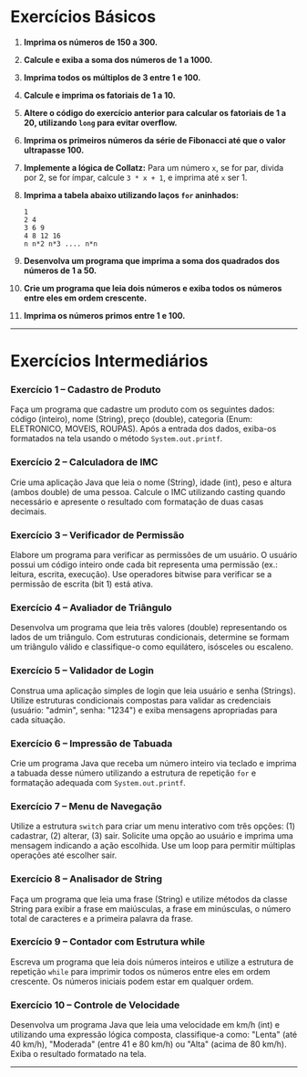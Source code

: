 # Exercícios Básicos

1. **Imprima os números de 150 a 300.**


2. **Calcule e exiba a soma dos números de 1 a 1000.**
   

4. **Imprima todos os múltiplos de 3 entre 1 e 100.**
   

5. **Calcule e imprima os fatoriais de 1 a 10.**
   

6. **Altere o código do exercício anterior para calcular os fatoriais de 1 a 20, utilizando `long` para evitar overflow.**
   

7. **Imprima os primeiros números da série de Fibonacci até que o valor ultrapasse 100.**
    

8. **Implemente a lógica de Collatz:** Para um número `x`, se for par, divida por 2, se for ímpar, calcule `3 * x + 1`, e imprima até `x` ser 1.
    

9. **Imprima a tabela abaixo utilizando laços `for` aninhados:**
   ```
   1
   2 4
   3 6 9
   4 8 12 16
   n n*2 n*3 .... n*n
   ```


10. **Desenvolva um programa que imprima a soma dos quadrados dos números de 1 a 50.**
    
11. **Crie um programa que leia dois números e exiba todos os números entre eles em ordem crescente.**
    
13. **Imprima os números primos entre 1 e 100.**

---

# Exercícios Intermediários

### Exercício 1 – Cadastro de Produto
Faça um programa que cadastre um produto com os seguintes dados: código (inteiro), nome (String), preço (double), categoria (Enum: ELETRONICO, MOVEIS, ROUPAS). Após a entrada dos dados, exiba-os formatados na tela usando o método `System.out.printf`.

### Exercício 2 – Calculadora de IMC
Crie uma aplicação Java que leia o nome (String), idade (int), peso e altura (ambos double) de uma pessoa. Calcule o IMC utilizando casting quando necessário e apresente o resultado com formatação de duas casas decimais.

### Exercício 3 – Verificador de Permissão
Elabore um programa para verificar as permissões de um usuário. O usuário possui um código inteiro onde cada bit representa uma permissão (ex.: leitura, escrita, execução). Use operadores bitwise para verificar se a permissão de escrita (bit 1) está ativa.

### Exercício 4 – Avaliador de Triângulo
Desenvolva um programa que leia três valores (double) representando os lados de um triângulo. Com estruturas condicionais, determine se formam um triângulo válido e classifique-o como equilátero, isósceles ou escaleno.

### Exercício 5 – Validador de Login
Construa uma aplicação simples de login que leia usuário e senha (Strings). Utilize estruturas condicionais compostas para validar as credenciais (usuário: "admin", senha: "1234") e exiba mensagens apropriadas para cada situação.

### Exercício 6 – Impressão de Tabuada
Crie um programa Java que receba um número inteiro via teclado e imprima a tabuada desse número utilizando a estrutura de repetição `for` e formatação adequada com `System.out.printf`.

### Exercício 7 – Menu de Navegação
Utilize a estrutura `switch` para criar um menu interativo com três opções: (1) cadastrar, (2) alterar, (3) sair. Solicite uma opção ao usuário e imprima uma mensagem indicando a ação escolhida. Use um loop para permitir múltiplas operações até escolher sair.

### Exercício 8 – Analisador de String
Faça um programa que leia uma frase (String) e utilize métodos da classe String para exibir a frase em maiúsculas, a frase em minúsculas, o número total de caracteres e a primeira palavra da frase.

### Exercício 9 – Contador com Estrutura while
Escreva um programa que leia dois números inteiros e utilize a estrutura de repetição `while` para imprimir todos os números entre eles em ordem crescente. Os números iniciais podem estar em qualquer ordem.

### Exercício 10 – Controle de Velocidade
Desenvolva um programa Java que leia uma velocidade em km/h (int) e utilizando uma expressão lógica composta, classifique-a como: "Lenta" (até 40 km/h), "Moderada" (entre 41 e 80 km/h) ou "Alta" (acima de 80 km/h). Exiba o resultado formatado na tela.


---
